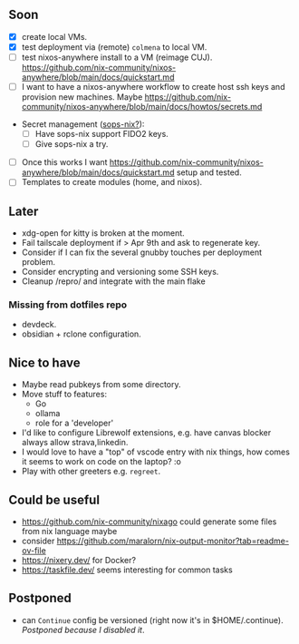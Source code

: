 ## Soon

- [x] create local VMs.
- [x] test deployment via (remote) `colmena` to local VM.
- [ ] test nixos-anywhere install to a VM (reimage CUJ). https://github.com/nix-community/nixos-anywhere/blob/main/docs/quickstart.md
- [ ] I want to have a nixos-anywhere workflow to create host ssh keys and provision new machines.
  Maybe https://github.com/nix-community/nixos-anywhere/blob/main/docs/howtos/secrets.md
- Secret management ([sops-nix?](https://github.com/Mic92/sops-nix)):
  - [ ] Have sops-nix support FIDO2 keys.
  - [ ] Give sops-nix a try.
- [ ] Once this works I want
  https://github.com/nix-community/nixos-anywhere/blob/main/docs/quickstart.md setup and tested.
- [ ] Templates to create modules (home, and nixos).

## Later

- xdg-open for kitty is broken at the moment.
- Fail tailscale deployment if > Apr 9th and ask to regenerate key.
- Consider if I can fix the several gnubby touches per deployment problem.
- Consider encrypting and versioning some SSH keys.
- Cleanup /repro/ and integrate with the main flake

### Missing from dotfiles repo

- devdeck.
- obsidian + rclone configuration.

## Nice to have

- Maybe read pubkeys from some directory.
- Move stuff to features:
  - Go
  - ollama
  - role for a 'developer'
- I'd like to configure Librewolf extensions, e.g. have canvas blocker always allow strava,linkedin.
- I would love to have a "top" of vscode entry with nix things, how comes it seems to work on code on the laptop? :o
- Play with other greeters e.g. `regreet`.

## Could be useful

- https://github.com/nix-community/nixago could generate some files from nix language maybe
- consider https://github.com/maralorn/nix-output-monitor?tab=readme-ov-file
- https://nixery.dev/ for Docker?
- https://taskfile.dev/ seems interesting for common tasks

## Postponed

- can `Continue` config be versioned (right now it's in $HOME/.continue). _Postponed because I
  disabled it_.
